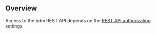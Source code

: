 ## Overview

Access to the bdm REST API depends on the [REST API authorization](rest-api-authorization.md)
settings.